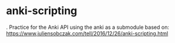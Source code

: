 # anki-scripting
.
Practice for the Anki API using the anki as a submodule 
based on: https://www.juliensobczak.com/tell/2016/12/26/anki-scripting.html

